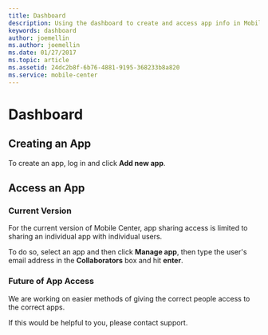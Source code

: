 ```yaml
---
title: Dashboard
description: Using the dashboard to create and access app info in Mobile Center.
keywords: dashboard
author: joemellin
ms.author: joemellin
ms.date: 01/27/2017
ms.topic: article
ms.assetid: 24dc2b8f-6b76-4881-9195-368233b8a820
ms.service: mobile-center
---
```


# Dashboard

## Creating an App

To create an app, log in and click **Add new app**.


## Access an App

### Current Version

For the current version of Mobile Center, app sharing access is limited to sharing an individual app with individual users.

To do so, select an app and then click **Manage app**, then type the user's email address in the **Collaborators** box and hit **enter**.

### Future of App Access

We are working on easier methods of giving the correct people access to the correct apps.

If this would be helpful to you, please contact support.
